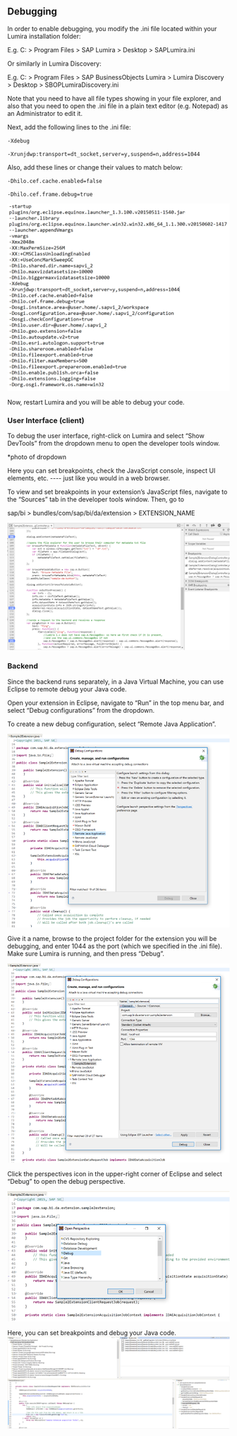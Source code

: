 ## Debugging
In order to enable debugging, you modify the .ini file located within your Lumira installation folder:

E.g. C: > Program Files > SAP Lumira > Desktop > SAPLumira.ini

Or similarly in Lumira Discovery:

E.g. C: > Program Files > SAP BusinessObjects Lumira > Lumira Discovery >  Desktop > SBOPLumiraDiscovery.ini

Note that you need to have all file types showing in your file explorer, and also that you need to open the .ini file in a plain text editor (e.g. Notepad)  as an Administrator to edit it. 

Next, add the following lines to the .ini file: 

```
-Xdebug 
```

```
-Xrunjdwp:transport=dt_socket,server=y,suspend=n,address=1044
```

Also, add these lines or change their values to match below:

```
-Dhilo.cef.cache.enabled=false 
```

```
-Dhilo.cef.frame.debug=true
```

![](./photos/13-ini.PNG)

Now, restart Lumira and you will be able to debug your code. 

### User Interface (client)
To debug the user interface, right-click on Lumira and select “Show DevTools” from the dropdown menu to open the developer tools window.

*photo of dropdown

Here you can set breakpoints, check the JavaScript console, inspect UI elements, etc. ---- just like you would in a web browser. 

To view and set breakpoints in your extension’s JavaScript files, navigate to the “Sources” tab in the developer tools window. Then, go to 

sap/bi > bundles/com/sap/bi/da/extension > EXTENSION_NAME

![](./photos/14-debug-ui.PNG)

### Backend
Since the backend runs separately, in a Java Virtual Machine, you can use Eclipse to remote debug your Java code.

Open your extension in Eclipse, navigate to “Run” in the top menu bar, and select “Debug configurations” from the dropdown.

To create a new debug configuration, select “Remote Java Application”. 

![](./photos/16-debug-backend1.PNG)

Give it a name, browse to the project folder for the extension you will be debugging, and enter 1044 as the port (which we specified in the .ini file). Make sure Lumira is running, and then press “Debug”.

![](./photos/17-debug-backend2.PNG)

Click the perspectives icon in the upper-right corner of Eclipse and select “Debug” to open the debug perspective. 

![](./photos/18-debug-backend3.PNG)
<br>

Here, you can set breakpoints and debug your Java code.
<br>
![](./photos/19-debug-backend4.PNG)
